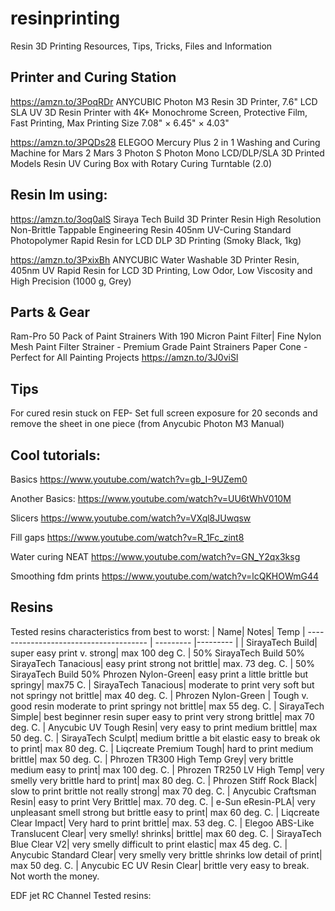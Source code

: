 # resinprinting
Resin 3D Printing Resources, Tips, Tricks, Files and Information

## Printer and Curing Station

https://amzn.to/3PoqRDr  ANYCUBIC Photon M3 Resin 3D Printer, 7.6" LCD SLA UV 3D Resin Printer with 4K+ Monochrome Screen, Protective Film, Fast Printing, Max Printing Size 7.08" × 6.45" × 4.03"

https://amzn.to/3PQDs28 ELEGOO Mercury Plus 2 in 1 Washing and Curing Machine for Mars 2 Mars 3 Photon S Photon Mono LCD/DLP/SLA 3D Printed Models Resin UV Curing Box with Rotary Curing Turntable (2.0)


## Resin Im using: 

https://amzn.to/3oq0alS Siraya Tech Build 3D Printer Resin High Resolution Non-Brittle Tappable Engineering Resin 405nm UV-Curing Standard Photopolymer Rapid Resin for LCD DLP 3D Printing (Smoky Black, 1kg)

https://amzn.to/3PxixBh  ANYCUBIC Water Washable 3D Printer Resin, 405nm UV Rapid Resin for LCD 3D Printing, Low Odor, Low Viscosity and High Precision (1000 g, Grey)

## Parts & Gear

Ram-Pro 50 Pack of Paint Strainers With 190 Micron Paint Filter| Fine Nylon Mesh Paint Filter Strainer - Premium Grade Paint Strainers Paper Cone - Perfect for All Painting Projects
https://amzn.to/3J0viSl

## Tips

For cured resin stuck on FEP- Set full screen exposure for 20 seconds and remove the sheet in one piece (from Anycubic Photon M3 Manual) 

## Cool tutorials:

Basics https://www.youtube.com/watch?v=gb_I-9UZem0

Another Basics: https://www.youtube.com/watch?v=UU6tWhV010M

Slicers https://www.youtube.com/watch?v=VXql8JUwqsw

Fill gaps https://www.youtube.com/watch?v=R_1Fc_zint8

Water curing NEAT https://www.youtube.com/watch?v=GN_Y2qx3ksg

Smoothing fdm prints https://www.youtube.com/watch?v=lcQKHOWmG44

## Resins 

Tested resins characteristics from best to worst:
| Name| Notes| Temp
| -------------------------------------- | --------- |--------- |
|  SirayaTech Build| super easy print v. strong| max 100 deg C. 
|  50% SirayaTech Build 50% SirayaTech Tanacious| easy print strong not brittle| max. 73 deg. C.
|  50% SirayaTech Build 50% Phrozen Nylon-Green| easy print a little brittle but springy| max75 C.
|  SirayaTech Tanacious| moderate to print very soft but not springy not brittle| max 40 deg. C.
|  Phrozen Nylon-Green | Tough v. good resin moderate to print springy not brittle| max 55 deg. C.
|  SirayaTech Simple| best beginner resin super easy to print very strong brittle| max 70 deg. C.
|  Anycubic UV Tough Resin| very easy to print medium brittle| max 50 deg. C.
|  SirayaTech Sculpt| medium brittle a bit elastic easy to break ok to print| max 80 deg. C.
|  Liqcreate Premium Tough| hard to print medium brittle| max 50 deg. C.
|  Phrozen TR300 High Temp Grey| very brittle medium easy to print| max 100 deg. C.
|  Phrozen TR250 LV High Temp| very smelly very brittle hard to print| max 80 deg. C.
|  Phrozen Stiff Rock Black| slow to print brittle not really strong| max 70 deg. C.
|  Anycubic Craftsman Resin| easy to print Very Brittle| max. 70 deg. C.
|  e-Sun eResin-PLA| very unpleasant smell strong but brittle easy to print|  max 60 deg. C.
|  Liqcreate Clear Impact| Very hard to print brittle| max. 53 deg. C.
|  Elegoo ABS-Like Translucent Clear| very smelly! shrinks| brittle| max 60 deg. C.
|  SirayaTech Blue Clear V2| very smelly difficult to print elastic| max 45 deg. C.
|  Anycubic Standard Clear| very smelly very brittle shrinks low detail of print| max 50 deg. C.
|  Anycubic EC UV Resin Clear| brittle very easy to break. Not worth the money.

EDF jet RC Channel Tested resins: